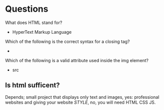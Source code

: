 # Questions
What does HTML stand for?

* HyperText Markup Language

Which of the following is the correct syntax for a closing tag?

* </p>

Which of the following is a valid attribute used inside the img element?

* src

## Is html sufficent?
Depends; small project that displays only text and images, yes: professional websites and giving your website *STYLE*, no, you will need HTML CSS JS.

